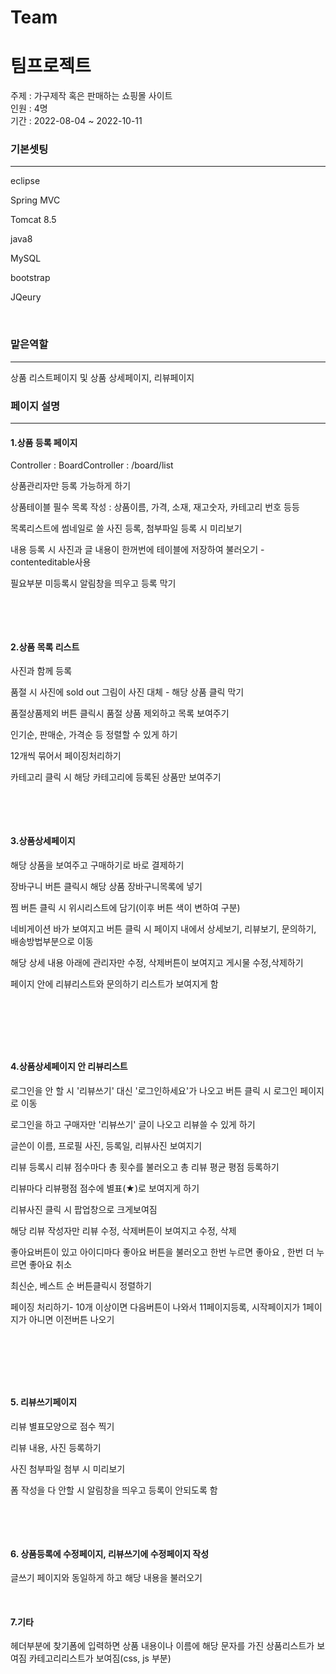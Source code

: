 # Team



# 팀프로젝트
주제 : 가구제작 혹은 판매하는 쇼핑몰 사이트  
인원 : 4명  
기간 : 2022-08-04 ~ 2022-10-11  



### 기본셋팅  
---------------------------
eclipse  

Spring MVC  

Tomcat 8.5  

java8  

MySQL  

bootstrap  

JQeury  




​
### 맡은역할
------------------------
상품 리스트페이지 및 상품 상세페이지, 리뷰페이지
​

### 페이지 설명 
-----------------------------------
#### 1.상품 등록 페이지  
Controller : BoardController
 : /board/list

상품관리자만 등록 가능하게 하기

상품테이블 필수 목록 작성 : 상품이름, 가격, 소재, 재고숫자, 카테고리 번호 등등

목록리스트에 썸네일로 쓸 사진 등록, 첨부파일 등록 시 미리보기

내용 등록 시 사진과 글 내용이 한꺼번에 테이블에 저장하여 불러오기 - contenteditable사용

필요부분 미등록시 알림창을 띄우고 등록 막기

​

​


#### 2.상품 목록 리스트

사진과 함께 등록

품절 시 사진에 sold out 그림이 사진 대체 -  해당 상품 클릭 막기

품절상품제외 버튼 클릭시 품절 상품 제외하고 목록 보여주기

인기순, 판매순, 가격순 등 정렬할 수 있게 하기

12개씩 묶어서 페이징처리하기

카테고리 클릭 시 해당 카테고리에 등록된 상품만 보여주기


​

​


#### 3.상품상세페이지

해당 상품을 보여주고 구매하기로 바로 결제하기

장바구니 버튼 클릭시 해당 상품 장바구니목록에 넣기

찜 버튼 클릭 시 위시리스트에 담기(이후 버튼 색이 변하여 구분)

네비게이션 바가 보여지고 버튼 클릭 시 페이지 내에서 상세보기, 리뷰보기, 문의하기, 배송방법부분으로 이동

해당 상세 내용 아래에 관리자만 수정, 삭제버튼이 보여지고 게시물 수정,삭제하기

페이지 안에 리뷰리스트와 문의하기 리스트가 보여지게 함

​

​

​

#### 4.상품상세페이지 안 리뷰리스트

로그인을 안 할 시 '리뷰쓰기' 대신 '로그인하세요'가 나오고 버튼 클릭 시 로그인 페이지로 이동

로그인을 하고 구매자만 '리뷰쓰기' 글이 나오고 리뷰쓸 수 있게 하기

글쓴이 이름, 프로필 사진, 등록일, 리뷰사진 보여지기

리뷰 등록시 리뷰 점수마다  총 횟수를 불러오고 총 리뷰 평균 평점 등록하기

리뷰마다 리뷰평점 점수에 별표(★)로 보여지게 하기 

리뷰사진 클릭 시 팝업창으로 크게보여짐

해당 리뷰 작성자만 리뷰 수정, 삭제버튼이 보여지고 수정, 삭제

좋아요버튼이 있고 아이디마다 좋아요 버튼을 불러오고 한번 누르면 좋아요 , 한번 더 누르면 좋아요 취소

최신순, 베스트 순 버튼클릭시 정렬하기

페이징 처리하기- 10개 이상이면 다음버튼이 나와서 11페이지등록, 시작페이지가 1페이지가 아니면 이전버튼 나오기

​

​

​

#### 5. 리뷰쓰기페이지

리뷰 별표모양으로 점수 찍기

리뷰 내용, 사진 등록하기

사진 첨부파일 첨부 시 미리보기

폼 작성을 다 안할 시 알림창을 띄우고 등록이 안되도록 함

​

​



#### 6. 상품등록에 수정페이지, 리뷰쓰기에 수정페이지 작성

글쓰기 페이지와 동일하게 하고 해당 내용을 불러오기


​


#### 7.기타
헤더부분에 찾기폼에 입력하면 상품 내용이나 이름에 해당 문자를 가진 상품리스트가 보여짐
카테고리리스트가 보여짐(css, js 부분)




